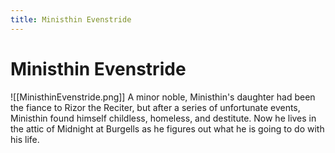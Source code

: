 ```yaml
---
title: Ministhin Evenstride
---
```

# Ministhin Evenstride
![[MinisthinEvenstride.png]]
A minor noble, Ministhin's daughter had been the fiance to Rizor the Reciter, but after a series of unfortunate events, Ministhin found himself childless, homeless, and destitute. Now he lives in the attic of Midnight at Burgells as he figures out what he is going to do with his life.